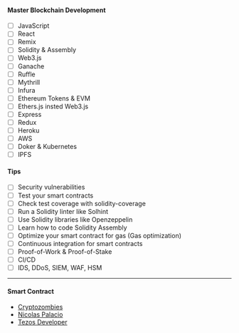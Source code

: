 #### Master Blockchain Development
- [ ] JavaScript
- [ ] React
- [ ] Remix 
- [ ] Solidity & Assembly 
- [ ] Web3.js 
- [ ] Ganache 
- [ ] Ruffle
- [ ] Mythrill
- [ ] Infura 
- [ ] Ethereum Tokens & EVM
- [ ] Ethers.js insted Web3.js
- [ ] Express 
- [ ] Redux 
- [ ] Heroku 
- [ ] AWS 
- [ ] Doker & Kubernetes 
- [ ] IPFS 

#### Tips
- [ ] Security vulnerabilities
- [ ] Test your smart contracts
- [ ] Check test coverage with solidity-coverage
- [ ] Run a Solidity linter like Solhint
- [ ] Use Solidity libraries like Openzeppelin
- [ ] Learn how to code Solidity Assembly
- [ ] Optimize your smart contract for gas (Gas optimization)
- [ ] Continuous integration for smart contracts
- [ ] Proof-of-Work & Proof-of-Stake
- [ ] CI/CD 
- [ ] IDS, DDoS, SIEM, WAF, HSM
_____
#### Smart Contract
* [Cryptozombies](https://cryptozombies.io/es/course)
* [Nicolas Palacio](https://www.youtube.com/playlist?list=PLVR6_kyVYQd7z0CeV9xcy-gf6jKrO6cTP)
* [Tezos Developer](http://academy.b9lab.com/courses)
